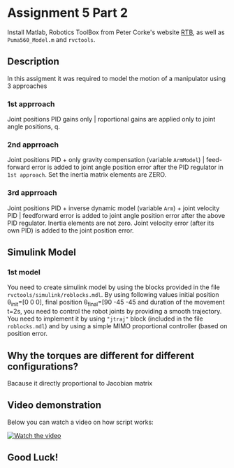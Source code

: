 # Assignment 5 Part 2
Install Matlab, Robotics ToolBox from Peter Corke's website [RTB](http://www.petercorke.com/), as well as `Puma560_Model.m` and `rvctools`.   

## Description
In this assigment it was required to model the motion of a manipulator using 3 approaches

### 1st apprroach
Joint positions PID gains only | roportional gains are applied only to joint angle positions, q. 

### 2nd apprroach
Joint positions PID + only gravity compensation (variable `ArmModel`) | feed-forward error is added to joint angle position error after the PID regulator in `1st approach`. 
Set the inertia matrix elements are ZERO.

### 3rd apprroach
Joint positions PID + inverse dynamic model (variable `Arm`) + joint velocity PID | feedforward error is added to joint angle position error after the above PID regulator. Inertia elements are not zero. Joint velocity error (after its own PID) is added to the joint position error.

## Simulink Model
### 1st model
You need to create simulink model by using the blocks provided in the file `rvctools/simulink/roblocks.mdl`. By using following values initial position θ<sub>init</sub>=[0 0 0], final position θ<sub>final</sub>=[90 -45 -45 and duration of the movement t=2s, you need to control the robot joints by providing a smooth trajectory. You need to implement it by using `"jtraj"` block (included in the file `roblocks.mdl`) and by using a simple MIMO proportional controller (based on position error.

## Why the torques are different for different configurations? 
Bacause it directly proportional to Jacobian matrix


## Video demonstration

Below you can watch a video on how script works:

[![Watch the video]()]()


## Good Luck!


